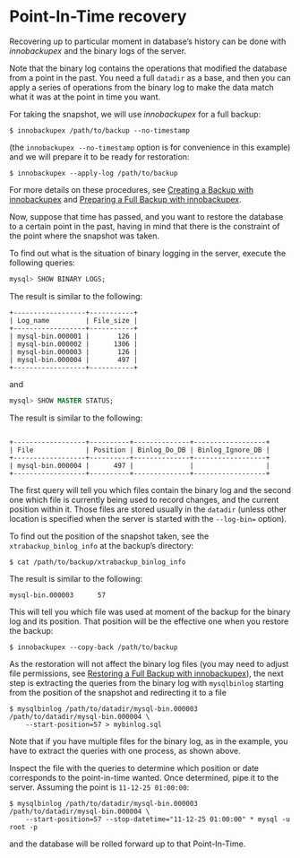 # Point-In-Time recovery

Recovering up to particular moment in database’s history can be done  with *innobackupex* and the binary logs of the server.

Note that the binary log contains the operations that modified the database from a point in the past. You need a full `datadir` as a base, and then you can apply a series of operations from the binary log to make the data match what it was at the point in time you want.

For taking the snapshot, we will use *innobackupex* for a full backup:

```shell
$ innobackupex /path/to/backup --no-timestamp
```

(the `innobackupex --no-timestamp` option is for convenience in this example) and we will prepare it to be ready for restoration:

```shell
$ innobackupex --apply-log /path/to/backup
```

For more details on these procedures, see [Creating a Backup with innobackupex](creating_a_backup_ibk.md) and [Preparing a Full Backup with innobackupex](preparing_a_backup_ibk.md).

Now, suppose that time has passed, and you want to restore the database to a certain point in the past, having in mind that there is the constraint of the point where the snapshot was taken.

To find out what is the situation of binary logging in the server, execute the following queries:

```sql
mysql> SHOW BINARY LOGS;
```
The result is similar to the following:

```text
+------------------+-----------+
| Log_name         | File_size |
+------------------+-----------+
| mysql-bin.000001 |       126 |
| mysql-bin.000002 |      1306 |
| mysql-bin.000003 |       126 |
| mysql-bin.000004 |       497 |
+------------------+-----------+
```

and

```sql
mysql> SHOW MASTER STATUS;
```
The result is similar to the following:
```text

+------------------+----------+--------------+------------------+
| File             | Position | Binlog_Do_DB | Binlog_Ignore_DB |
+------------------+----------+--------------+------------------+
| mysql-bin.000004 |      497 |              |                  |
+------------------+----------+--------------+------------------+
```

The first query will tell you which files contain the binary log and the second one which file is currently being used to record changes, and the current position within it. Those files are stored usually in the `datadir` (unless other location is specified when the server is started with the `--log-bin=` option).

To find out the position of the snapshot taken, see the `xtrabackup_binlog_info` at the backup’s directory:

```shell
$ cat /path/to/backup/xtrabackup_binlog_info
```
The result is similar to the following:

```text
mysql-bin.000003      57
```

This will tell you which file was used at moment of the backup for the binary log and its position. That position will be the effective one when you restore the backup:

```shell
$ innobackupex --copy-back /path/to/backup
```

As the restoration will not affect the binary log files (you may need to adjust file permissions, see [Restoring a Full Backup with innobackupex](restoring_a_backup_ibk.md)), the next step is extracting the queries from the binary log with `mysqlbinlog` starting from the position of the snapshot and redirecting it to a file

```shell
$ mysqlbinlog /path/to/datadir/mysql-bin.000003 /path/to/datadir/mysql-bin.000004 \
    --start-position=57 > mybinlog.sql
```

Note that if you have multiple files for the binary log, as in the example, you have to extract the queries with one process, as shown above.

Inspect the file with the queries to determine which position or date corresponds to the point-in-time wanted. Once determined, pipe it to the server. Assuming the point is `11-12-25 01:00:00`:

```shell
$ mysqlbinlog /path/to/datadir/mysql-bin.000003 /path/to/datadir/mysql-bin.000004 \
    --start-position=57 --stop-datetime="11-12-25 01:00:00" * mysql -u root -p
```

and the database will be rolled forward up to that Point-In-Time.
